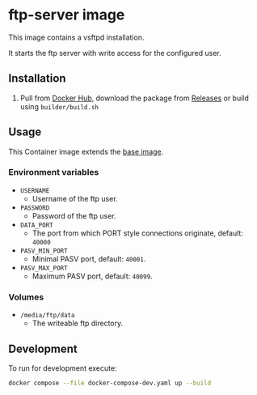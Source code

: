 # ftp-server image

This image contains a vsftpd installation.

It starts the ftp server with write access for the configured user.

## Installation

1. Pull from [Docker Hub], download the package from [Releases] or build using `builder/build.sh`

## Usage

This Container image extends the [base image].

### Environment variables

-   `USERNAME`
    -   Username of the ftp user.
-   `PASSWORD`
    -   Password of the ftp user.
-   `DATA_PORT`
    -   The port from which PORT style connections originate, default: `40000`
-   `PASV_MIN_PORT`
    -   Minimal PASV port, default: `40001`.
-   `PASV_MAX_PORT`
    -   Maximum PASV port, default: `40099`.

### Volumes

-   `/media/ftp/data`
    -   The writeable ftp directory.

## Development

To run for development execute:

```bash
docker compose --file docker-compose-dev.yaml up --build
```

[base image]: https://github.com/mbT-Infrastructure/docker-base
[Docker Hub]: https://hub.docker.com/r/madebytimo/ftp-server
[Releases]: https://github.com/mbT-Infrastructure/docker-ftp-server/releases
